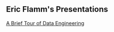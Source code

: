 ## Eric Flamm's Presentations

[A Brief Tour of Data Engineering](https://github.com/eflamm/presentations/blob/master/A%20Brief%20Tour%20of%20Data%20Engineering.pdf)
